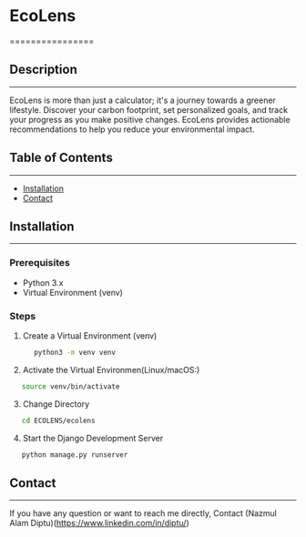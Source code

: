 # EcoLens
================

## Description
------------
EcoLens is more than just a calculator; it's a journey towards a greener lifestyle. Discover your carbon footprint, set personalized goals, and track your progress as you make positive changes. EcoLens provides actionable recommendations to help you reduce your environmental impact.


## Table of Contents
-----------------

* [Installation](#installation)
* [Contact](#contact)
  

## Installation
------------

### Prerequisites

* Python 3.x
* Virtual Environment (venv)

### Steps

1. Create a Virtual Environment (venv)
```bash
      python3 -m venv venv
```

2. Activate the Virtual Environmen(Linux/macOS:)
```bash
   source venv/bin/activate
```
3. Change Directory
```bash
   cd ECOLENS/ecolens
```

4. Start the Django Development Server
```bash
   python manage.py runserver
```

## Contact
------------
If you have any question or want to reach me directly, Contact (Nazmul Alam Diptu)(https://www.linkedin.com/in/diptu/)